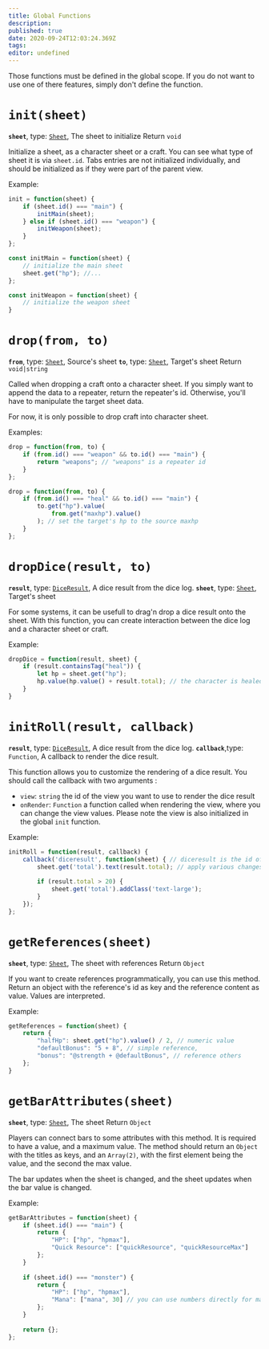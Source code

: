 ```yaml
---
title: Global Functions
description: 
published: true
date: 2020-09-24T12:03:24.369Z
tags: 
editor: undefined
---
```


Those functions must be defined in the global scope. If you do not want to use
one of there features, simply don't define the function.

# `init(sheet)`
**`sheet`**, type: [`Sheet`](/system-builder/scripting/sheet), The sheet to initialize
Return `void`

Initialize a sheet, as a character sheet or a craft. You can see what type of sheet it is via `sheet.id`. Tabs entries are not initialized individually, and should be initialized as if they were part of the parent view.

Example: 
```javascript
init = function(sheet) {
    if (sheet.id() === "main") {
        initMain(sheet);
    } else if (sheet.id() === "weapon") {
        initWeapon(sheet);
    }
};

const initMain = function(sheet) {
    // initialize the main sheet
    sheet.get("hp"); //...
};

const initWeapon = function(sheet) {
    // initialize the weapon sheet
}
```

# `drop(from, to)`
**`from`**, type: [`Sheet`](/system-builder/scripting/sheet), Source's sheet
**`to`**, type: [`Sheet`](/system-builder/scripting/sheet), Target's sheet
Return `void|string`  

Called when dropping a craft onto a character sheet. If you simply want to append the data to a repeater, return the repeater's id. Otherwise, you'll have to manipulate the target sheet data.

For now, it is only possible to drop craft into character sheet.

Examples:
```javascript
drop = function(from, to) {
    if (from.id() === "weapon" && to.id() === "main") {
        return "weapons"; // "weapons" is a repeater id
    }
};
```

```javascript
drop = function(from, to) {
    if (from.id() === "heal" && to.id() === "main") {
        to.get("hp").value(
            from.get("maxhp").value()
        ); // set the target's hp to the source maxhp
    }
};
```

# `dropDice(result, to)`
**`result`**, type: [`DiceResult`](/system-builder/scripting/dice-result), A dice result from the dice log.
**`sheet`**, type: [`Sheet`](/builder/documentation/sheet), Target's sheet

For some systems, it can be usefull to drag'n drop a dice result onto the sheet. With this function, you can create interaction between the dice log and a character sheet or craft.

Example:
```javascript
dropDice = function(result, sheet) {
    if (result.containsTag("heal")) {
        let hp = sheet.get("hp");
        hp.value(hp.value() + result.total); // the character is healed by the total of the roll
    }
}
```

# `initRoll(result, callback)`
**`result`**, type: [`DiceResult`](/system-builder/scripting/dice-result), A dice result from the dice log.
**`callback`**,type: `Function`, A callback to render the dice result.

This function allows you to customize the rendering of a dice result. You should call the callback with two arguments : 

* `view`: `string` the id of the view you want to use to render the dice result
* `onRender`: `Function` a function called when rendering the view, where you can change the view values. Please note the view is also initialized in the global `init` function.

Example:
```javascript
initRoll = function(result, callback) {
    callback('diceresult', function(sheet) { // diceresult is the id of the view you want to use
        sheet.get('total').text(result.total); // apply various changes to the view
        
        if (result.total > 20) {
            sheet.get('total').addClass('text-large');
        }
    });
};
```

# `getReferences(sheet)`
**`sheet`**, type: [`Sheet`](/system-builder/scripting/sheet), The sheet with references
Return `Object`

If you want to create references programmatically, you can use this method. Return an object with the reference's id as key and the reference content  as value. Values are interpreted.

Example:
```javascript
getReferences = function(sheet) {
    return {
        "halfHp": sheet.get("hp").value() / 2, // numeric value
        "defaultBonus": "5 + 8", // simple reference,
        "bonus": "@strength + @defaultBonus", // reference others
    };
}
```

# `getBarAttributes(sheet)`
**`sheet`**, type: [`Sheet`](/system-builder/scripting/sheet), The sheet
Return `Object`

Players can connect bars to some attributes with this method. It is required to have a value, and a maximum value. The method should return an `Object` with the titles as keys, and an `Array(2)`, with the first element being the value, and the second the max value.

The bar updates when the sheet is changed, and the sheet updates when the bar value is changed.

Example:
```javascript
getBarAttributes = function(sheet) {
  	if (sheet.id() === "main") {
     	return {
            "HP": ["hp", "hpmax"],
            "Quick Resource": ["quickResource", "quickResourceMax"]
        };
    }
    
    if (sheet.id() === "monster") {
     	return {
            "HP": ["hp", "hpmax"],
            "Mana": ["mana", 30] // you can use numbers directly for maximums
        };
    }
    
    return {};
};
```